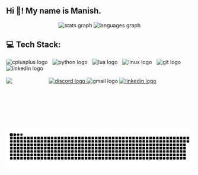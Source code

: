 <h2 align="left">Hi 👋! My name is Manish.</h2>

<div align="center">
  <img src="https://github-readme-stats.vercel.app/api?username=manish-pandey413&hide_title=false&hide_rank=false&show_icons=true&include_all_commits=true&count_private=true&disable_animations=false&theme=gruvbox&locale=en&hide_border=true&custom_title=Github%20Stats" height="160" alt="stats graph"  />
  <img src="https://github-readme-stats.vercel.app/api/top-langs?username=manish-pandey413&locale=en&hide_title=false&layout=compact&card_width=320&langs_count=10&theme=gruvbox&hide_border=true" height="150" alt="languages graph"  />
</div>

<h2 align="left">💻  Tech Stack:</h2>
<div align="left">
  <img src="https://cdn.jsdelivr.net/gh/devicons/devicon/icons/cplusplus/cplusplus-original.svg" height="32" alt="cplusplus logo"  />
  <img width="5" />
  <img src="https://cdn.jsdelivr.net/gh/devicons/devicon/icons/python/python-original.svg" height="32" alt="python logo"  />
  <img width="5" />
  <img src="https://cdn.jsdelivr.net/gh/devicons/devicon/icons/lua/lua-original.svg" height="32" alt="lua logo"  />
  <img width="5" />
  <img src="https://cdn.jsdelivr.net/gh/devicons/devicon/icons/linux/linux-original.svg" height="32" alt="linux logo"  />
  <img width="5" />
  <img src="https://cdn.jsdelivr.net/gh/devicons/devicon/icons/git/git-original.svg" height="32" alt="git logo"  />
  <img width="5" />
  <img src="https://cdn.jsdelivr.net/gh/devicons/devicon/icons/linkedin/linkedin-original.svg" height="32" alt="linkedin logo"  />
</div>


<br clear="both">

<img align="left" height="140" src="https://media1.tenor.com/m/Xf_PZVtHpSgAAAAC/anime-typing.gif"  />


<div align="center">
  <a href="https://discord.com/oleum_666" target="_blank">
    <img src="https://img.shields.io/static/v1?message=Discord&logo=discord&label=&color=7289DA&logoColor=white&labelColor=&style=for-the-badge" height="45" alt="discord logo"  />
  </a>
  <a href"mailto:manishpandey0.connect@gmail.com">
  <img src="https://img.shields.io/static/v1?message=Gmail&logo=gmail&label=&color=D14836&logoColor=white&labelColor=&style=for-the-badge" height="45" alt="gmail logo"  />
  </a>
  <a href="https://www.linkedin.com/in/manish-pandey-260aab325/" target="_blank">
    <img src="https://img.shields.io/static/v1?message=LinkedIn&logo=linkedin&label=&color=0077B5&logoColor=white&labelColor=&style=for-the-badge" height="45" alt="linkedin logo"  />
  </a>
</div>

###

<br clear="both">

<img src="https://raw.githubusercontent.com/manish-pandey413/manish-pandey413/output/snake.svg" alt="Snake animation" />

###
